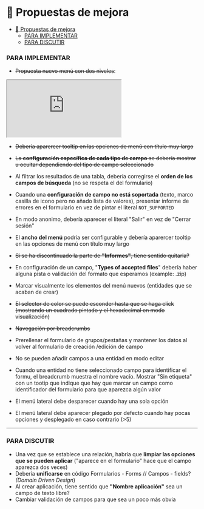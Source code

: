 # 🌠 Propuestas de mejora

- [🌠 Propuestas de mejora](#-propuestas-de-mejora)
    - [PARA IMPLEMENTAR](#para-implementar)
    - [PARA DISCUTIR](#para-discutir)


### PARA IMPLEMENTAR
-  ~~Propuesta nuevo menú con dos niveles~~:
<iframe src="https://codesandbox.io/embed/2qjrtn?view=preview&hidenavigation=1"
     style={{ width:"100%", height: "500px", border:0, borderRadius: "4px", overflow:"hidden" }}
     title="stage3-recursive-menu-item (forked)"
     allow="accelerometer; ambient-light-sensor; camera; encrypted-media; geolocation; gyroscope; hid; microphone; midi; payment; usb; vr; xr-spatial-tracking"
     sandbox="allow-forms allow-modals allow-popups allow-presentation allow-same-origin allow-scripts"
   ></iframe>

- ~~Debería aparercer tooltip en las opciones de menú con título muy largo~~

- ~~La **configuración específica de cada tipo de campo** se debería mostrar u ocultar dependiendo del tipo de campo seleccionado~~
- Al filtrar los resultados de una tabla, debería corregirse el **orden de los campos de búsqueda** (no se respeta el del formulario)
- Cuando una **configuración de campo no está soportada** (texto, marco casilla de icono pero no añado lista de valores), presentar informe de errores en el formulario en vez de pintar el literal `NOT_SUPPORTED`
- En modo anonimo, debería aparecer el literal "Salir" en vez de "Cerrar sesión"
- El **ancho del menú** podría ser configurable y debería aparercer tooltip en las opciones de menú con título muy largo 
- ~~Si se ha discontinuado la parte de **"Informes"**, tiene sentido quitarla?~~
- En configuración de un campo, "**Types of accepted files**" debería haber alguna pista o validación del formato que esperamos (example: .zip)
- Marcar visualmente los elementos del menú nuevos (entidades que se acaban de crear)
- ~~El selector de color se puede esconder hasta que se haga click (mostrando un cuadrado pintado y el hexadecimal en modo visualización)~~
- ~~Navegación por breadcrumbs~~
- Prerellenar el formulario de grupos/pestañas y mantener los datos al volver al formulario de creación /edición de campo
- No se pueden añadir campos a una entidad en modo editar
- Cuando una entidad no tiene seleccionado campo para identificar el formu, el breadcrumb muestra el nombre vacío. Mostrar  "Sin etiqueta" con un tootip que indique que hay que marcar un campo como identificador del formulario para que aparezca algún valor
- El menú lateral debe desparecer cuando hay una sola opción
- El menú lateral debe aparecer plegado por defecto cuando hay pocas opciones y desplegado en caso contrario (>5)

_____________
### PARA DISCUTIR
- Una vez que se establece una relación, habría que **limpiar las opciones que se pueden aplicar** ("aparece en el formulario" hace que el campo aparezca dos veces)
- Debería **unificarse** en código Formularios - Forms //  Campos - fields? *(Domain Driven Design*)
- Al crear aplicación, tiene sentido que **"Nombre aplicación"** sea un campo de texto libre?
- Cambiar validación de campos para que sea un poco más obvia
